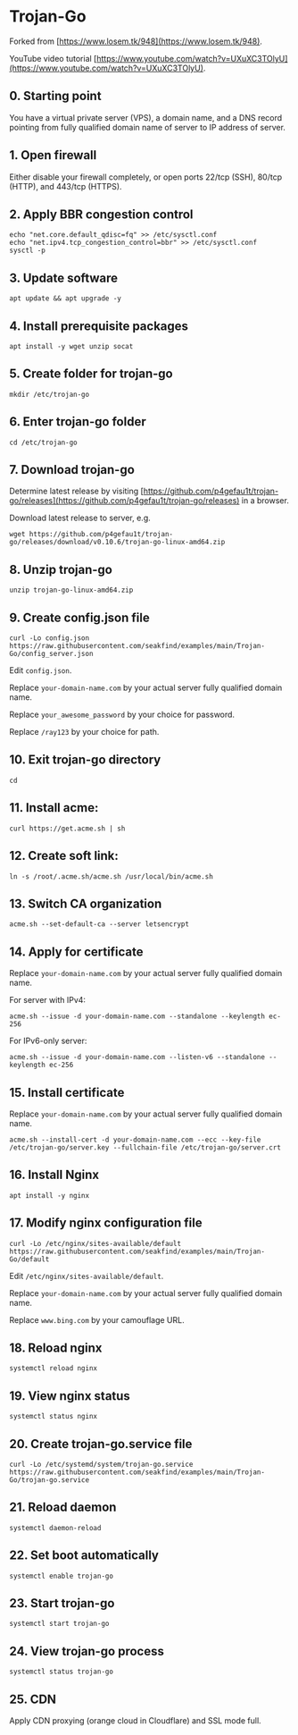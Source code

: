 # Trojan-Go

Forked from [https://www.losem.tk/948](https://www.losem.tk/948).

YouTube video tutorial [https://www.youtube.com/watch?v=UXuXC3TOlyU](https://www.youtube.com/watch?v=UXuXC3TOlyU).

## 0. Starting point

You have a virtual private server (VPS), a domain name, and a DNS record pointing from fully qualified domain name of server to IP address of server.

## 1. Open firewall

Either disable your firewall completely, or open ports 22/tcp (SSH), 80/tcp (HTTP), and 443/tcp (HTTPS).

## 2. Apply BBR congestion control

```
echo "net.core.default_qdisc=fq" >> /etc/sysctl.conf
echo "net.ipv4.tcp_congestion_control=bbr" >> /etc/sysctl.conf
sysctl -p
```

## 3. Update software

```
apt update && apt upgrade -y
```

## 4. Install prerequisite packages

```
apt install -y wget unzip socat
```

## 5. Create folder for trojan-go

```
mkdir /etc/trojan-go
```

## 6. Enter trojan-go folder

```
cd /etc/trojan-go
```

## 7. Download trojan-go

Determine latest release by visiting [https://github.com/p4gefau1t/trojan-go/releases](https://github.com/p4gefau1t/trojan-go/releases) in a browser.

Download latest release to server, e.g. 

```
wget https://github.com/p4gefau1t/trojan-go/releases/download/v0.10.6/trojan-go-linux-amd64.zip
```

## 8. Unzip trojan-go

```
unzip trojan-go-linux-amd64.zip
```

## 9. Create config.json file

```
curl -Lo config.json https://raw.githubusercontent.com/seakfind/examples/main/Trojan-Go/config_server.json
```

Edit `config.json`.

Replace `your-domain-name.com` by your actual server fully qualified domain name.

Replace `your_awesome_password` by your choice for password.

Replace `/ray123` by your choice for path.

## 10. Exit trojan-go directory

```
cd
```

## 11. Install acme:

```
curl https://get.acme.sh | sh
```

## 12. Create soft link:

```
ln -s /root/.acme.sh/acme.sh /usr/local/bin/acme.sh
```

## 13. Switch CA organization

```
acme.sh --set-default-ca --server letsencrypt
```

## 14. Apply for certificate

Replace `your-domain-name.com` by your actual server fully qualified domain name.

For server with IPv4:

```
acme.sh --issue -d your-domain-name.com --standalone --keylength ec-256
```

For IPv6-only server:

```
acme.sh --issue -d your-domain-name.com --listen-v6 --standalone --keylength ec-256
```

## 15. Install certificate

Replace `your-domain-name.com` by your actual server fully qualified domain name.

```
acme.sh --install-cert -d your-domain-name.com --ecc --key-file /etc/trojan-go/server.key --fullchain-file /etc/trojan-go/server.crt
```

## 16. Install Nginx

```
apt install -y nginx
```

## 17. Modify nginx configuration file

```
curl -Lo /etc/nginx/sites-available/default https://raw.githubusercontent.com/seakfind/examples/main/Trojan-Go/default
```

Edit `/etc/nginx/sites-available/default`.

Replace `your-domain-name.com` by your actual server fully qualified domain name.

Replace `www.bing.com` by your camouflage URL.

## 18. Reload nginx

```
systemctl reload nginx
```

## 19. View nginx status

```
systemctl status nginx
```

## 20. Create trojan-go.service file

```
curl -Lo /etc/systemd/system/trojan-go.service https://raw.githubusercontent.com/seakfind/examples/main/Trojan-Go/trojan-go.service
```

## 21. Reload daemon

```
systemctl daemon-reload
```

## 22. Set boot automatically

```
systemctl enable trojan-go
```

## 23. Start trojan-go

```
systemctl start trojan-go
```

## 24. View trojan-go process

```
systemctl status trojan-go
```

## 25. CDN

Apply CDN proxying (orange cloud in Cloudflare) and SSL mode full.
